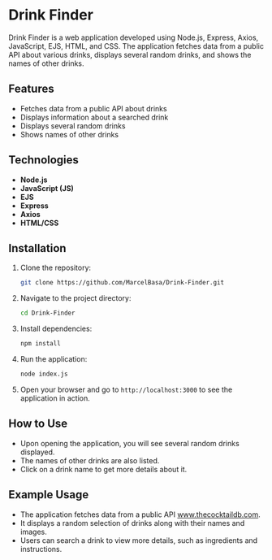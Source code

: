 # Drink Finder

Drink Finder is a web application developed using Node.js, Express, Axios, JavaScript, EJS, HTML, and CSS. The application fetches data from a public API about various drinks, displays several random drinks, and shows the names of other drinks.

## Features
- Fetches data from a public API about drinks
- Displays information about a searched drink
- Displays several random drinks
- Shows names of other drinks

## Technologies
- **Node.js**
- **JavaScript (JS)**
- **EJS**
- **Express**
- **Axios**
- **HTML/CSS**

## Installation
1. Clone the repository:
    ```sh
    git clone https://github.com/MarcelBasa/Drink-Finder.git
    ```
2. Navigate to the project directory:
    ```sh
    cd Drink-Finder
    ```
3. Install dependencies:
    ```sh
    npm install
    ```
4. Run the application:
    ```sh
    node index.js
    ```
5. Open your browser and go to `http://localhost:3000` to see the application in action.

## How to Use
- Upon opening the application, you will see several random drinks displayed.
- The names of other drinks are also listed.
- Click on a drink name to get more details about it.

## Example Usage
- The application fetches data from a public API www.thecocktaildb.com.
- It displays a random selection of drinks along with their names and images.
- Users can search a drink to view more details, such as ingredients and instructions.
